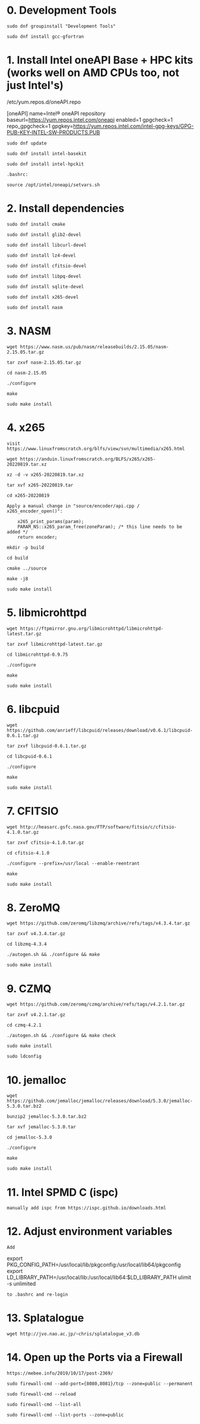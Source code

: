 # 0. Development Tools

	sudo dnf groupinstall "Development Tools"

	sudo dnf install gcc-gfortran

# 1. Install Intel oneAPI Base + HPC kits (works well on AMD CPUs too, not just Intel's)

/etc/yum.repos.d/oneAPI.repo

[oneAPI]
name=Intel® oneAPI repository
baseurl=https://yum.repos.intel.com/oneapi
enabled=1
gpgcheck=1
repo_gpgcheck=1
gpgkey=https://yum.repos.intel.com/intel-gpg-keys/GPG-PUB-KEY-INTEL-SW-PRODUCTS.PUB

    sudo dnf update

    sudo dnf install intel-basekit

    sudo dnf install intel-hpckit

    .bashrc:

    source /opt/intel/oneapi/setvars.sh

# 2. Install dependencies

    sudo dnf install cmake

    sudo dnf install glib2-devel

    sudo dnf install libcurl-devel

    sudo dnf install lz4-devel

    sudo dnf install cfitsio-devel

    sudo dnf install libpq-devel

    sudo dnf install sqlite-devel

    sudo dnf install x265-devel

    sudo dnf install nasm

# 3. NASM

    wget https://www.nasm.us/pub/nasm/releasebuilds/2.15.05/nasm-2.15.05.tar.gz

    tar zxvf nasm-2.15.05.tar.gz

    cd nasm-2.15.05

    ./configure

    make

    sudo make install

# 4. x265

    visit https://www.linuxfromscratch.org/blfs/view/svn/multimedia/x265.html

    wget https://anduin.linuxfromscratch.org/BLFS/x265/x265-20220819.tar.xz

    xz -d -v x265-20220819.tar.xz

    tar xvf x265-20220819.tar

    cd x265-20220819

    Apply a manual change in "source/encoder/api.cpp / x265_encoder_open()":

        x265_print_params(param);
        PARAM_NS::x265_param_free(zoneParam); /* this line needs to be added */
        return encoder;

    mkdir -p build

    cd build

    cmake ../source

    make -j8

    sudo make install

# 5. libmicrohttpd

    wget https://ftpmirror.gnu.org/libmicrohttpd/libmicrohttpd-latest.tar.gz

    tar zxvf libmicrohttpd-latest.tar.gz

    cd libmicrohttpd-0.9.75

    ./configure

    make

    sudo make install

# 6. libcpuid
    
    wget https://github.com/anrieff/libcpuid/releases/download/v0.6.1/libcpuid-0.6.1.tar.gz

    tar zxvf libcpuid-0.6.1.tar.gz
    
    cd libcpuid-0.6.1

    ./configure

    make

    sudo make install

# 7. CFITSIO

    wget http://heasarc.gsfc.nasa.gov/FTP/software/fitsio/c/cfitsio-4.1.0.tar.gz

    tar zxvf cfitsio-4.1.0.tar.gz

    cd cfitsio-4.1.0

    ./configure --prefix=/usr/local --enable-reentrant

    make

    sudo make install

# 8. ZeroMQ

    wget https://github.com/zeromq/libzmq/archive/refs/tags/v4.3.4.tar.gz

    tar zxvf v4.3.4.tar.gz

    cd libzmq-4.3.4

    ./autogen.sh && ./configure && make

    sudo make install

# 9. CZMQ

    wget https://github.com/zeromq/czmq/archive/refs/tags/v4.2.1.tar.gz

    tar zxvf v4.2.1.tar.gz

    cd czmq-4.2.1

    ./autogen.sh && ./configure && make check

    sudo make install

    sudo ldconfig

# 10. jemalloc

    wget https://github.com/jemalloc/jemalloc/releases/download/5.3.0/jemalloc-5.3.0.tar.bz2

    bunzip2 jemalloc-5.3.0.tar.bz2

    tar xvf jemalloc-5.3.0.tar

    cd jemalloc-5.3.0

    ./configure

    make

    sudo make install

# 11. Intel SPMD C (ispc)

    manually add ispc from https://ispc.github.io/downloads.html

# 12. Adjust environment variables

	Add

export PKG_CONFIG_PATH=/usr/local/lib/pkgconfig:/usr/local/lib64/pkgconfig
export LD_LIBRARY_PATH=/usr/local/lib:/usr/local/lib64:$LD_LIBRARY_PATH
ulimit -s unlimited

    to .bashrc and re-login

# 13. Splatalogue

    wget http://jvo.nao.ac.jp/~chris/splatalogue_v3.db

# 14. Open up the Ports via a Firewall

    https://mebee.info/2019/10/17/post-2369/
    
    sudo firewall-cmd --add-port={8080,8081}/tcp --zone=public --permanent

    sudo firewall-cmd --reload

    sudo firewall-cmd --list-all

    sudo firewall-cmd --list-ports --zone=public
